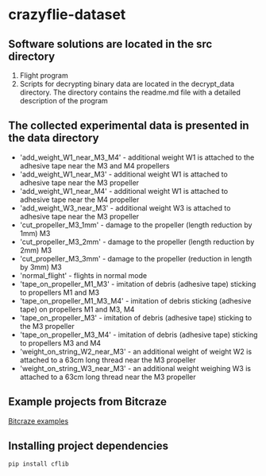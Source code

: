 # crazyflie-dataset

## Software solutions are located in the src directory
1. Flight program
2. Scripts for decrypting binary data are located in the decrypt_data directory. The directory contains the readme.md file with a detailed description of the program

## The collected experimental data is presented in the data directory
  - 'add_weight_W1_near_M3_M4' - additional weight W1 is attached to the adhesive tape near the M3 and M4 propellers
  - 'add_weight_W1_near_M3' - additional weight W1 is attached to adhesive tape near the M3 propeller
  - 'add_weight_W1_near_M4' - additional weight W1 is attached to adhesive tape near the M4 propeller
  - 'add_weight_W3_near_M3' - additional weight W3 is attached to adhesive tape near the M3 propeller
  - 'cut_propeller_M3_1mm' - damage to the propeller (length reduction by 1mm) M3
  - 'cut_propeller_M3_2mm' - damage to the propeller (length reduction by 2mm) M3
  - 'cut_propeller_M3_3mm' - damage to the propeller (reduction in length by 3mm) M3
  - 'normal_flight' - flights in normal mode
  - 'tape_on_propeller_M1_M3' - imitation of debris (adhesive tape) sticking to propellers M1 and M3
  - 'tape_on_propeller_M1_M3_M4' - imitation of debris sticking (adhesive tape) on propellers M1 and M3, M4
  - 'tape_on_propeller_M3' - imitation of debris (adhesive tape) sticking to the M3 propeller
  - 'tape_on_propeller_M3_M4' - imitation of debris (adhesive tape) sticking to propellers M3 and M4
  - 'weight_on_string_W2_near_M3' - an additional weight of weight W2 is attached to a 63cm long thread near the M3 propeller
  - 'weight_on_string_W3_near_M3' - an additional weight weighing W3 is attached to a 63cm long thread near the M3 propeller

## Example projects from Bitcraze
[Bitcraze examples](https://github.com/bitcraze/crazyflie-lib-python/tree/master/examples)

## Installing project dependencies
`pip install cflib`
